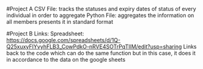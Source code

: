 #Project A
    CSV File:
        tracks the statuses and expiry dates of status of every individual in order to aggregate
    Python File:
        aggregates the information on all members
        presents it in standard format

#Project B
    Links:
    Spreadsheet: https://docs.google.com/spreadsheets/d/1Q-Q25xuxyFIYvyhFLB3_CowPdkO-nRVE4SOTrPqTIlM/edit?usp=sharing
    Links back to the code which can do the same function but in this case, it does it in accordance to the data on the google sheets